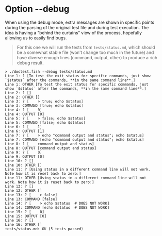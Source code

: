 # Option --debug

When using the debug mode, extra messages are shown in specific points during the parsing of the original test file and during test execution. The idea is having a "behind the curtains" view of the process, hopefully allowing us to easily find bugs.

> For this one we will run the tests from `tests/status.md`, which should be a somewhat stable file (won't change too much in the future) and have diverse enough lines (command, output, other) to produce a rich debug result.

    > ./doctest.fish --debug tests/status.md
    Line 1: ? [To test the exit status for specific commands, just show `$status` after the commands, **in the same command line**.]
    Line 1: OTHER [To test the exit status for specific commands, just show `$status` after the commands, **in the same command line**.]
    Line 2: ? []
    Line 2: OTHER []
    Line 3: ? [    > true; echo $status]
    Line 3: COMMAND [true; echo $status]
    Line 4: ? [    0]
    Line 4: OUTPUT [0]
    Line 5: ? [    > false; echo $status]
    Line 5: COMMAND [false; echo $status]
    Line 6: ? [    1]
    Line 6: OUTPUT [1]
    Line 7: ? [    > echo "command output and status"; echo $status]
    Line 7: COMMAND [echo "command output and status"; echo $status]
    Line 8: ? [    command output and status]
    Line 8: OUTPUT [command output and status]
    Line 9: ? [    0]
    Line 9: OUTPUT [0]
    Line 10: ? []
    Line 10: OTHER []
    Line 11: ? [Using status in a different command line will not work. Note how it is reset back to zero:]
    Line 11: OTHER [Using status in a different command line will not work. Note how it is reset back to zero:]
    Line 12: ? []
    Line 12: OTHER []
    Line 13: ? [    > false]
    Line 13: COMMAND [false]
    Line 14: ? [    > echo $status  # DOES NOT WORK]
    Line 14: COMMAND [echo $status  # DOES NOT WORK]
    Line 15: ? [    0]
    Line 15: OUTPUT [0]
    Line 16: ? []
    Line 16: OTHER []
    tests/status.md: OK (5 tests passed)
